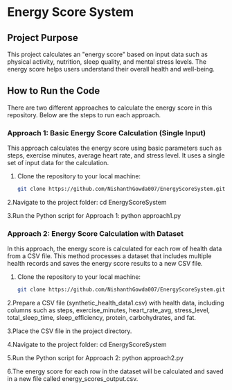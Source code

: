 # Energy Score System

## Project Purpose
This project calculates an "energy score" based on input data such as physical activity, nutrition, sleep quality, and mental stress levels. The energy score helps users understand their overall health and well-being.

## How to Run the Code
There are two different approaches to calculate the energy score in this repository. Below are the steps to run each approach.
### Approach 1: Basic Energy Score Calculation (Single Input)

This approach calculates the energy score using basic parameters such as steps, exercise minutes, average heart rate, and stress level. It uses a single set of input data for the calculation.

1. Clone the repository to your local machine:
   ```bash
   git clone https://github.com/NishanthGowda007/EnergyScoreSystem.git
   
2.Navigate to the project folder:
   cd EnergyScoreSystem

3.Run the Python script for Approach 1:
   python approach1.py

### Approach 2: Energy Score Calculation with Dataset
In this approach, the energy score is calculated for each row of health data from a CSV file. This method processes a dataset that includes multiple health records and saves the energy score results to a new CSV file.

1. Clone the repository to your local machine:
   ```bash
   git clone https://github.com/NishanthGowda007/EnergyScoreSystem.git
2.Prepare a CSV file (synthetic_health_data1.csv) with health data, including columns such as steps, exercise_minutes, heart_rate_avg, stress_level, total_sleep_time, sleep_efficiency, protein, carbohydrates, and fat.

3.Place the CSV file in the project directory.

4.Navigate to the project folder:
cd EnergyScoreSystem

5.Run the Python script for Approach 2:
python approach2.py

6.The energy score for each row in the dataset will be calculated and saved in a new file called energy_scores_output.csv.


